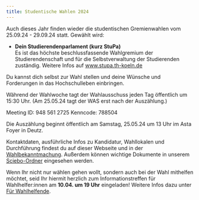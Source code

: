 ```yaml
---
title: Studentische Wahlen 2024
---
```


<!-- **!! DU BIST GEFRAGT !!** -->

Auch dieses Jahr finden wieder die studentischen Gremienwahlen vom 25.09.24 - 29.09.24 statt. Gewählt wird:

- **Dein Studierendenparlament (kurz StuPa)**  
  Es ist das höchste beschlussfassende Wahlgremium der Studierendenschaft und für die Selbstverwaltung der Studierenden zuständig.
  Weitere Infos auf www.stupa.th-koeln.de

Du kannst dich selbst zur Wahl stellen und deine Wünsche und Forderungen in das Hochschulleben einbringen.

<!--Du kannst einem der Wahllokale in der Woche vom **21.05.24 - 25.05.24** einen Besuch abstatten und wählst deine:n Kandidierende:n für das StuPa.-->

Während der Wahlwoche tagt der Wahlausschuss jeden Tag öffentlich um 15:30 Uhr. (Am 25.05.24 tagt der WAS erst nach der Auszählung.)

Meeting ID: 948 561 2725
Kenncode: 788504

Die Auszählung beginnt öffentlich am Samstag, 25.05.24 um 13 Uhr im Asta Foyer in Deutz.

Kontaktdaten, ausführliche Infos zu Kandidatur, Wahllokalen und Durchführung findest du auf dieser Webseite und in der [Wahlbekanntmachung](https://th-koeln.sciebo.de/s/tl45UsTiS54FtaQ).
Außerdem können wichtige Dokumente in unserem [Sciebo-Ordner](https://th-koeln.sciebo.de/s/tl45UsTiS54FtaQ) eingesehen werden.

Wenn Ihr nicht nur wählen gehen wollt, sondern auch bei der Wahl mithelfen möchtet, seid Ihr hiermit herzlich zum Informationstreffen für Wahlhelfer:innen am **10.04. um 19 Uhr** eingeladen! Weitere Infos dazu unter [Für Wahlhelfende](/fuer-wahlhelfende).

<!--Die Auslosung der Listenreihenfolge findet am **27.04.24 um 14:00** via Zoom statt.

Meeting ID: 948 561 2725
Kenncode: 788504-->

<!--_Amtliche Wahlergebnisse werden unter [Wahlergebnisse](/wahlergebnisse) spätestens ab dem 27. Mai 2024 zu finden sein._-->
